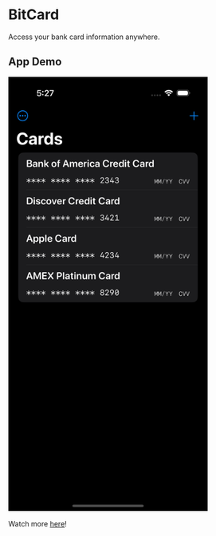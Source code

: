 # BitCard

Access your bank card information anywhere. 

## App Demo

<img src="/OmniCard/Screenshots/Screenshot%201.png" alt="App Screenshot" width="400"/>

Watch more [here](https://www.youtube.com/embed/pPuj9d9jqSY?si=OGJMZnnpgRwzNz2c)!
